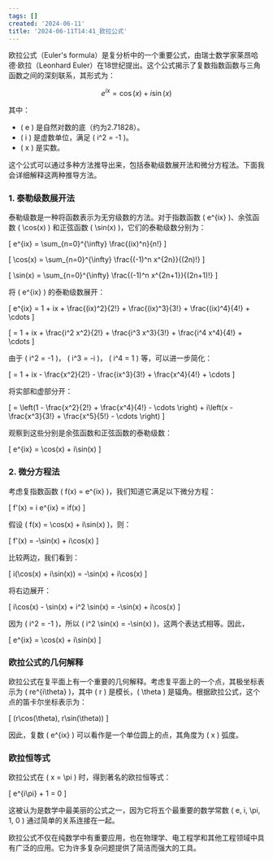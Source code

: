 ```yaml
---
tags: []
created: '2024-06-11'
title: '2024-06-11T14:41_欧拉公式'
---
```


欧拉公式（Euler's formula）是复分析中的一个重要公式，由瑞士数学家莱昂哈德·欧拉（Leonhard Euler）在18世纪提出。这个公式揭示了复数指数函数与三角函数之间的深刻联系，其形式为：

$$
e^{ix} = \cos(x) + i\sin(x)
$$

其中：
- \( e \) 是自然对数的底（约为2.71828）。
- \( i \) 是虚数单位，满足 \( i^2 = -1 \)。
- \( x \) 是实数。

这个公式可以通过多种方法推导出来，包括泰勒级数展开法和微分方程法。下面我会详细解释这两种推导方法。

### 1. 泰勒级数展开法

泰勒级数是一种将函数表示为无穷级数的方法。对于指数函数 \( e^{ix} \)、余弦函数 \( \cos(x) \) 和正弦函数 \( \sin(x) \)，它们的泰勒级数分别为：

\[ e^{ix} = \sum_{n=0}^{\infty} \frac{(ix)^n}{n!} \]

\[ \cos(x) = \sum_{n=0}^{\infty} \frac{(-1)^n x^{2n}}{(2n)!} \]

\[ \sin(x) = \sum_{n=0}^{\infty} \frac{(-1)^n x^{2n+1}}{(2n+1)!} \]

将 \( e^{ix} \) 的泰勒级数展开：

\[ e^{ix} = 1 + ix + \frac{(ix)^2}{2!} + \frac{(ix)^3}{3!} + \frac{(ix)^4}{4!} + \cdots \]

\[ = 1 + ix + \frac{i^2 x^2}{2!} + \frac{i^3 x^3}{3!} + \frac{i^4 x^4}{4!} + \cdots \]

由于 \( i^2 = -1 \)， \( i^3 = -i \)， \( i^4 = 1 \) 等，可以进一步简化：

\[ = 1 + ix - \frac{x^2}{2!} - \frac{ix^3}{3!} + \frac{x^4}{4!} + \cdots \]

将实部和虚部分开：

\[ = \left(1 - \frac{x^2}{2!} + \frac{x^4}{4!} - \cdots \right) + i\left(x - \frac{x^3}{3!} + \frac{x^5}{5!} - \cdots \right) \]

观察到这些分别是余弦函数和正弦函数的泰勒级数：

\[ e^{ix} = \cos(x) + i\sin(x) \]

### 2. 微分方程法

考虑复指数函数 \( f(x) = e^{ix} \)，我们知道它满足以下微分方程：

\[ f'(x) = i e^{ix} = if(x) \]

假设 \( f(x) = \cos(x) + i\sin(x) \)，则：

\[ f'(x) = -\sin(x) + i\cos(x) \]

比较两边，我们看到：

\[ i(\cos(x) + i\sin(x)) = -\sin(x) + i\cos(x) \]

将右边展开：

\[ i\cos(x) - \sin(x) + i^2 \sin(x) = -\sin(x) + i\cos(x) \]

因为 \( i^2 = -1 \)，所以 \( i^2 \sin(x) = -\sin(x) \)，这两个表达式相等。因此，

\[ e^{ix} = \cos(x) + i\sin(x) \]

### 欧拉公式的几何解释

欧拉公式在复平面上有一个重要的几何解释。考虑复平面上的一个点，其极坐标表示为 \( re^{i\theta} \)，其中 \( r \) 是模长，\( \theta \) 是辐角。根据欧拉公式，这个点的笛卡尔坐标表示为：

\[ (r\cos(\theta), r\sin(\theta)) \]

因此，复数 \( e^{ix} \) 可以看作是一个单位圆上的点，其角度为 \( x \) 弧度。

### 欧拉恒等式

欧拉公式在 \( x = \pi \) 时，得到著名的欧拉恒等式：

\[ e^{i\pi} + 1 = 0 \]

这被认为是数学中最美丽的公式之一，因为它将五个最重要的数学常数 \( e, i, \pi, 1, 0 \) 通过简单的关系连接在一起。

欧拉公式不仅在纯数学中有重要应用，也在物理学、电工程学和其他工程领域中具有广泛的应用。它为许多复杂问题提供了简洁而强大的工具。
